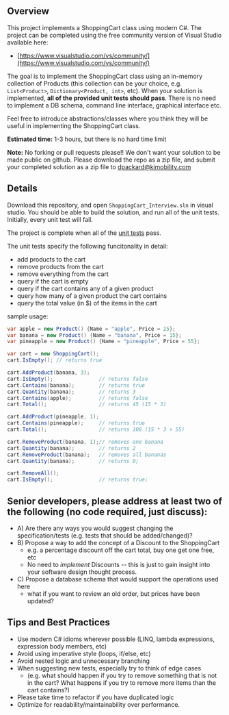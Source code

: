 ## Overview
This project implements a ShoppingCart class using modern C#. The project can be completed 
using the free community version of Visual Studio available here: 
* [https://www.visualstudio.com/vs/community/](https://www.visualstudio.com/vs/community/) 

The goal is to implement the ShoppingCart class using an in-memory collection of Products (this collection can be your choice, e.g. `List<Product>`, `Dictionary<Product, int>`, etc). When your solution is implemented, **all of the provided unit tests should pass**. There is no need to implement a DB schema, command line interface, graphical interface etc.

Feel free to introduce abstractions/classes where you think they will be useful in implementing the ShoppingCart class.

**Estimated time:** 1-3 hours, but there is no hard time limit

**Note:** No forking or pull requests please!! We don't want your solution to be made public on 
github. Please download the repo as a zip file, and submit your completed solution as a zip file 
to dpackard@kimobility.com


## Details
Download this repository, and open `ShoppingCart_Interview.sln` in visual studio. You should be able to build the solution, and run all of the unit tests. Initially, every unit test will fail. 

The project is complete when all of the [unit tests](https://github.com/complexrehabsystems/ShoppingCart_Interview/blob/master/ShoppingCart_Interview/Test/When_adding_and_removing_items_to_a_shopping_cart.cs)
pass. 

The unit tests specify the following funcitonality in detail:
* add products to the cart
* remove products from the cart
* remove everything from the cart
* query if the cart is empty
* query if the cart contains any of a given product
* query how many of a given product the cart contains
* query the total value (in $) of the items in the cart

sample usage:

``` c#
var apple = new Product() {Name = "apple", Price = 25};
var banana = new Product() {Name = "banana", Price = 15};
var pineapple = new Product() {Name = "pineapple", Price = 55};

var cart = new ShoppingCart();
cart.IsEmpty(); // returns true

cart.AddProduct(banana, 3);
cart.IsEmpty();               // returns false
cart.Contains(banana);        // returns true
cart.Quantity(banana);        // returns 3
cart.Contains(apple);         // returns false
cart.Total();                 // returns 45 (15 * 3)

cart.AddProduct(pineapple, 1);
cart.Contains(pineapple);     // returns true
cart.Total();                 // returns 100 (15 * 3 + 55)

cart.RemoveProduct(banana, 1);// removes one banana
cart.Quantity(banana);        // returns 2
cart.RemoveProduct(banana);   // removes all bananas
cart.Quantity(banana);        // returns 0;

cart.RemoveAll();
cart.IsEmpty();               // returns true;
```

## Senior developers, please address at least two of the following (no code required, just discuss): 
- A) Are there any ways you would suggest changing the specification/tests (e.g. tests that should be added/changed)?
- B) Propose a way to add the concept of a Discount to the ShoppingCart 
  - e.g. a percentage discount off the cart total, buy one get one free, etc
  - No need to _implement_ Discounts -- this is just to gain insight into your software design thought process.
- C) Propose a database schema that would support the operations used here
  - what if you want to review an old order, but prices have been updated?

## Tips and Best Practices

* Use modern C# idioms wherever possible (LINQ, lambda expressions, expression body members, etc)
* Avoid using imperative style (loops, if/else, etc)
* Avoid nested logic and unnecessary branching
* When suggesting new tests, especially try to think of edge cases 
  * (e.g. what should happen if you try to remove something that is not in the cart? What happens if you try to remove more items than the cart contains?)
* Please take time to refactor if you have duplicated logic
* Optimize for readability/maintainability over performance.
